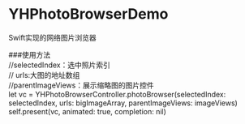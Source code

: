 # YHPhotoBrowserDemo
Swift实现的网络图片浏览器<br/>

###使用方法<br/>
//selectedIndex：选中照片索引<br/>
// urls:大图的地址数组<br/>
//parentImageViews：展示缩略图的图片控件<br/>
let vc = YHPhotoBrowserController.photoBrowser(selectedIndex: selectedIndex, urls: bigImageArray, parentImageViews: imageViews)<br/>
self.present(vc, animated: true, completion: nil)<br/>

![]()
